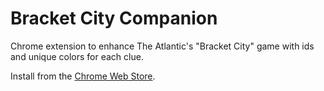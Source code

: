 # Bracket City Companion

Chrome extension to enhance The Atlantic's "Bracket City" game with ids and unique colors for each clue.

Install from the [Chrome Web Store](https://chromewebstore.google.com/detail/pmkkkfbiiocppfjiekfiaiiokgkdgaic?utm_source=item-share-cb).
